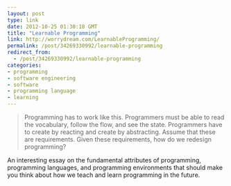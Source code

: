 ```yaml
---
layout: post
type: link
date: 2012-10-25 01:30:18 GMT
title: "Learnable Programming"
link: http://worrydream.com/LearnableProgramming/
permalink: /post/34269330992/learnable-programming
redirect_from: 
  - /post/34269330992/learnable-programming
categories:
- programming
- software engineering
- software
- programming language
- learning
---
```

<blockquote>Programming has to work like this. Programmers must be able to read the vocabulary, follow the flow, and see the state. Programmers have to create by reacting and create by abstracting. Assume that these are requirements. Given these requirements, how do we redesign programming?</blockquote>
<p>An interesting essay on the fundamental attributes of programming, programming languages, and programming environments that should make you think about how we teach and learn programming in the future.</p>